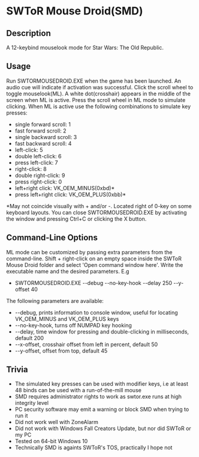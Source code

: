SWToR Mouse Droid(SMD)
======================

Description
-----------
A 12-keybind mouselook mode for Star Wars: The Old Republic.

Usage
-----
Run SWTORMOUSEDROID.EXE when the game has been launched. An audio cue will indicate if activation was successful.
Click the scroll wheel to toggle mouselook(ML). A white dot(crosshair) appears in the middle of the screen when ML is active.
Press the scroll wheel in ML mode to simulate clicking. When ML is active use the following combinations to simulate key presses:
- single forward scroll:	1
- fast forward scroll:		2
- single backward scroll:	3
- fast backward scroll:		4
- left-click:			5
- double left-click:		6
- press left-click:		7
- right-click:			8
- double right-click:		9
- press right-click:		0
- left+right click:		VK_OEM_MINUS(0xbd)*
- press left+right click:	VK_OEM_PLUS(0xbb)*

*May not coincide visually with + and/or -. Located right of 0-key on some keyboard layouts.
You can close SWTORMOUSEDROID.EXE by activating the window and pressing Ctrl+C or clicking the X button.


Command-Line Options
--------------------
ML mode can be customized by passing extra parameters from the command-line.
Shift + right-click on an empty space inside the SWToR Mouse Droid folder and select 'Open command window here'.
Write the executable name and the desired parameters. E.g
- SWTORMOUSEDROID.EXE --debug --no-key-hook --delay 250 --y-offset 40

The following parameters are available:
- --debug, prints information to console window, useful for locating VK_OEM_MINUS and VK_OEM_PLUS keys
- --no-key-hook, turns off NUMPAD key hooking
- --delay, time window for pressing and double-clicking in milliseconds, default 200
- --x-offset, crosshair offset from left in percent, default 50
- --y-offset, offset from top, default 45

Trivia
------
- The simulated key presses can be used with modifier keys, i.e at least 48 binds can be used with a run-of-the-mill mouse
- SMD requires administrator rights to work as swtor.exe runs at high integrity level
- PC security software may emit a warning or block SMD when trying to run it
- Did not work well with ZoneAlarm
- Did not work with Windows Fall Creators Update, but nor did SWToR or my PC
- Tested on 64-bit Windows 10
- Technically SMD is againts SWToR's TOS, practically I hope not


